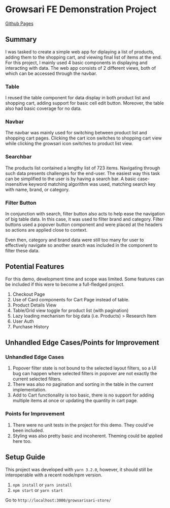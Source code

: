 # Growsari FE Demonstration Project

[Github Pages](https://llravelo.github.io/growsarisari-store/)

## Summary
I was tasked to create a simple web app for diplaying a list of products, adding them to the shopping cart, and viewing final list of items at the end. For this project, I mainly used 4 basic components in displaying and interacting with data. The web app consists of 2 different views, both of which can be accessed through the navbar.

### Table
  I reused the table component for data display in both product list and shopping cart, adding support for basic cell edit button. Moreover, the table also had basic coverage for no data.

### Navbar
  The navbar was mainly used for switching between product list and shopping cart pages. Clicking the cart icon switches to shopping cart view while clicking the growsari icon switches to product list view.

### Searchbar
  The products list contained a lengthy list of 723 items. Navigating through such data presents challenges for the end-user. The easiest way this task can be simplified to the user is by having a search bar. A basic case-insensitive keyword matching algorithm was used, matching search key with name, brand, or category.

###  Filter Button
  In conjunction with search, filter button also acts to help ease the navigation of big table data. In this case, it was used to filter brand and category. Filter buttons used a popover button component and were placed at the headers so actions are applied close to context.

  Even then, category and brand data were still too many for user to effectively navigate so another search was included in the component to filter these data.

## Potential Features
For this demo, development time and scope was limited. Some features can be included if this were to become a full-fledged project.

1. Checkout Page
2. Use of Card components for Cart Page instead of table.
3. Product Details View
4. Table/Grid view toggle for product list (with pagination)
5. Lazy loading mechanism for big data (i.e. Products) > Research Item
6. User Auth
7.  Purchase History

## Unhandled Edge Cases/Points for Improvement

### Unhandled Edge Cases
1. Popover filter state is not bound to the selected layout filters, so a UI bug can happen where selected filters in popover are not exactly the current selected filters.
2. There was also no pagination and sorting in the table in the current implementation.
3. Add to Cart functionality is too basic, there is no support for adding multiple items at once or updating the quantity in cart page.

### Points for Improvement
1. There were no unit tests in the project for this demo. They could've been included.
2. Styling was also pretty basic and incoherent. Theming could be applied here too.

## Setup Guide

This project was developed with `yarn 3.2.0`, however, it should still be interoperable with a recent node/npm version.

1. `npm install` or `yarn install`
2. `npm start` or `yarn start`

Go to `http://localhost:3000/growsarisari-store/`
